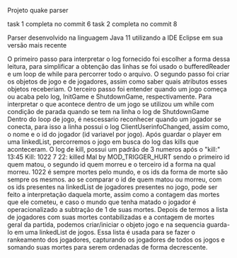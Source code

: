 Projeto quake parser 

task 1 completa no commit 6
task 2 completa no commit 8

Parser desenvolvido na linguagem Java 11 utilizando a IDE Eclipse em sua versão mais recente

O primeiro passo para interpretar o log fornecido foi escolher a forma dessa leitura, para simplificar a obtenção das linhas 
se foi usado o bufferedReader e um loop de while para percorrer todo o arquivo.
O segundo passo foi criar os objetos de jogo e de jogadores, assim como saber quais atributos esses objetos receberiam.
O terceiro passo foi entender quando um jogo começa ou acaba pelo log, InitGame e ShutdownGame, respectivamente.
Para interpretar o que acontece dentro de um jogo se utilizou um while com condição de parada quando se tem na linha o log de ShutdownGame
Dentro do loop de jogo, é nescessario reconhecer quando um jogador se conecta, para isso a linha possui o log ClientUserinfoChanged, 
assim como, o nome e o id do jogador (id variavel por jogo).
Após guardar o player em uma linkedList, percorremos o jogo em busca do log das kills que aconteceram.
O log de kill, possui um padrão de 3 numeros após o "kill:"
 13:45 Kill: 1022 7 22: <world> killed Mal by MOD_TRIGGER_HURT
sendo o primeiro id quem matou, o segundo id quem morreu e o terceiro id a forma na qual morreu.
1022 é sempre mortes pelo mundo, e os ids da forma de morte são sempre os mesmos.
ao se comparar o id de quem matou ou morreu, com os ids presentes na linkedList de jogadores presentes no jogo, pode ser feito a 
interpretação daquela morte, assim como a contagem das mortes que ele cometeu, e caso o mundo que tenha matado o jogador é operacionalizado a subtração de 1 de suas mortes.
Depois de termos a lista de jogadores com suas mortes contabilizadas e a contagem de mortes geral da partida, podemos criar/iniciar o objeto jogo e na sequencia guarda-lo em uma
linkedList de jogos.
Essa lista é usada para se fazer o rankeamento dos jogadores, capturando os jogadores de todos os jogos e somando suas mortes para serem ordenadas de forma decrescente.


